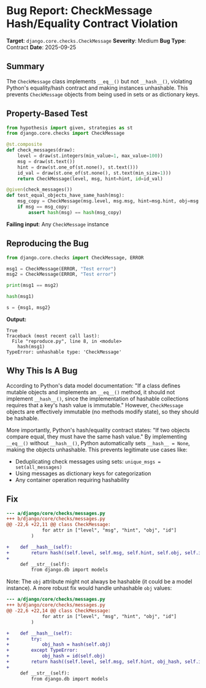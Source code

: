 # Bug Report: CheckMessage Hash/Equality Contract Violation

**Target**: `django.core.checks.CheckMessage`
**Severity**: Medium
**Bug Type**: Contract
**Date**: 2025-09-25

## Summary

The `CheckMessage` class implements `__eq__()` but not `__hash__()`, violating Python's equality/hash contract and making instances unhashable. This prevents `CheckMessage` objects from being used in sets or as dictionary keys.

## Property-Based Test

```python
from hypothesis import given, strategies as st
from django.core.checks import CheckMessage

@st.composite
def check_messages(draw):
    level = draw(st.integers(min_value=1, max_value=100))
    msg = draw(st.text())
    hint = draw(st.one_of(st.none(), st.text()))
    id_val = draw(st.one_of(st.none(), st.text(min_size=1)))
    return CheckMessage(level, msg, hint=hint, id=id_val)

@given(check_messages())
def test_equal_objects_have_same_hash(msg):
    msg_copy = CheckMessage(msg.level, msg.msg, hint=msg.hint, obj=msg.obj, id=msg.id)
    if msg == msg_copy:
        assert hash(msg) == hash(msg_copy)
```

**Failing input**: Any `CheckMessage` instance

## Reproducing the Bug

```python
from django.core.checks import CheckMessage, ERROR

msg1 = CheckMessage(ERROR, "Test error")
msg2 = CheckMessage(ERROR, "Test error")

print(msg1 == msg2)

hash(msg1)

s = {msg1, msg2}
```

**Output:**
```
True
Traceback (most recent call last):
  File "reproduce.py", line 8, in <module>
    hash(msg1)
TypeError: unhashable type: 'CheckMessage'
```

## Why This Is A Bug

According to Python's data model documentation: "If a class defines mutable objects and implements an `__eq__()` method, it should not implement `__hash__()`, since the implementation of hashable collections requires that a key's hash value is immutable." However, `CheckMessage` objects are effectively immutable (no methods modify state), so they should be hashable.

More importantly, Python's hash/equality contract states: "If two objects compare equal, they must have the same hash value." By implementing `__eq__()` without `__hash__()`, Python automatically sets `__hash__ = None`, making the objects unhashable. This prevents legitimate use cases like:
- Deduplicating check messages using sets: `unique_msgs = set(all_messages)`
- Using messages as dictionary keys for categorization
- Any container operation requiring hashability

## Fix

```diff
--- a/django/core/checks/messages.py
+++ b/django/core/checks/messages.py
@@ -22,6 +22,11 @@ class CheckMessage:
             for attr in ["level", "msg", "hint", "obj", "id"]
         )

+    def __hash__(self):
+        return hash((self.level, self.msg, self.hint, self.obj, self.id))
+
     def __str__(self):
         from django.db import models
```

Note: The `obj` attribute might not always be hashable (it could be a model instance). A more robust fix would handle unhashable `obj` values:

```diff
--- a/django/core/checks/messages.py
+++ b/django/core/checks/messages.py
@@ -22,6 +22,14 @@ class CheckMessage:
             for attr in ["level", "msg", "hint", "obj", "id"]
         )

+    def __hash__(self):
+        try:
+            obj_hash = hash(self.obj)
+        except TypeError:
+            obj_hash = id(self.obj)
+        return hash((self.level, self.msg, self.hint, obj_hash, self.id))
+
     def __str__(self):
         from django.db import models
```
